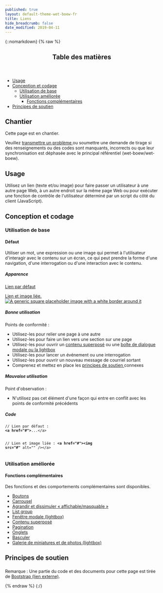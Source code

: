 ```yaml
---
published: true
layout: default-theme-wet-boew-fr
title: Liens
hide_breadcrumb: false
date_modified: 2019-04-11
---
```

{::nomarkdown}
{% raw %}
  <span class="wb-prettify all-pre"></span>
  <div class="row">
    <nav role="navigation" class="col-md-8">
      <div class="panel panel-default">
        <header class="panel-heading">
          <h2 class="panel-title">Table des matières</h2>
        </header>
        <div class="panel-body">
          <ul>
            <li><a href="#purpose">Usage</a></li>
            <li><a href="#design">Conception et codage</a>
              <ul>
                <li><a href="#basic">Utilisation de base </a></li>
                <li><a href="#enhanced">Utilisation améliorée </a>
                  <ul>
                    <li><a href="#addon">Fonctions complémentaires </a> </li>
                  </ul>
                </li>
              </ul>
            </li>
            <li><a href="#supporting">Principes de soutien </a></li>
          </ul>
        </div>
      </div>
    </nav>
    <section class="col-md-4">
      <div class="panel panel-warning">
        <div class="panel-body">
          <h2 class="mrgn-tp-0 h4 text-warning"><span class="fa fa-exclamation-triangle"></span> Chantier</h2>
          <p>Cette  page est en chantier.</p>
          <p>Veuillez <a href="https://github.com/wet-boew/wet-boew-styleguide/issues/new">transmettre un problème </a>  ou soumettre une demande de tirage si des renseignements ou des codes sont manquants, incorrects ou que leur synchronisation est déphasée avec le principal référentiel (wet-boew/wet-boew).</p>
        </div>
      </div>
    </section>
  </div>
  <section>
    <h2 id="purpose"><span class="fa-stack"><span class="fa fa-circle fa-stack-2x"></span><span class="fa fa-info fa-stack-1x fa-inverse"></span></span> Usage </h2>
    <p>Utilisez un lien  (texte et/ou  image) pour faire passer un utilisateur à une autre page Web, à un autre endroit sur la même page Web ou pour exécuter une fonction de contrôle de l'utilisateur déterminé par un script du côté du client (JavaScript). </p>
    <h2 id="design"><span class="fa-stack"><span class="fa fa-circle fa-stack-2x"></span><span class="fa fa-paint-brush fa-stack-1x fa-inverse"></span></span> Conception et codage</h2>
    <h3 id="basic">Utilisation de base </h3>
    <h4 id="default"><span class="fa-stack"><span class="fa fa-circle fa-stack-2x"></span><span class="fas fa-cogs fa-stack-1x fa-inverse"></span></span> Défaut </h4>
    <p>Utiliser un mot, une expression ou une  image qui permet à l'utilisateur d'interagir avec le contenu sur un écran, ce qui peut prendre la forme d'une navigation, d'une interrogation ou d'une  interaction avec le contenu.</p>
    <div class="row">
      <div class="col-md-3">
        <div class="panel panel-default">
          <div class="panel-body">
            <h5 class="mrgn-tp-0 h5">Apparence</h5>
            <p><a href="#">Lien par défaut</a></p>
            <p class="mrgn-bttm-0"><a href="#">Lien et image liée.<img class="img-thumbnail left-block" alt="A generic square placeholder image with a white border around it" src="http://placehold.it/100x100"></a></p>
          </div>
        </div>
      </div>
      <div class="col-md-5">
        <h5 class="mrgn-tp-0 text-success"><span class="glyphicon glyphicon-ok-circle"></span> Bonne utilisation</h5>
        <p><span class="nowrap">Points de conformité&nbsp;:</span></p>
        <ul>
          <li>Utilisez-les pour relier une page à une autre</li>
          <li>Utilisez-les pour faire un lien vers une section sur une  page</li>
          <li>Utilisez-les pour ouvrir un <a href="http://wet-boew.github.io/wet-boew/demos/overlay/overlay-fr.html" >contenu superposé</a> ou une <a href="http://wet-boew.github.io/wet-boew/demos/lightbox/lightbox-fr.html" >boîte de dialogue modale ou la lightbox</a></li>
          <li>Utilisez-les pour lancer un événement ou une interrogation</li>
          <li>Utilisez-les pour ouvrir un nouveau message de courriel sortant</li>
          <li>Comprenez et mettez en place les <a href="#supporting">principes de soutien </a>connexes</li>
        </ul>
        <h5 class="mrgn-tp-0 text-danger"><span class="glyphicon glyphicon-remove-circle"></span> Mauvaise utilisation</h5>
        <p><span class="nowrap">Point d'observation&nbsp;:</span></p>
        <ul>
          <li>N'utilisez pas cet élément d'une façon qui entre en conflit avec les points de conformité  précédents</li>
        </ul>
      </div>
      <div class="col-md-4">
        <h5 class="mrgn-tp-0">Code</h5>
        <pre><code>// Lien par défaut&nbsp;:
<strong>&lt;a href=&quot;#&quot;&gt;</strong>...&lt;/a&gt;

// Lien et image liée&nbsp;:
<strong>&lt;a href=&quot;#&quot;&gt;&lt;img src=&quot;#&quot;</strong> alt=&quot;&quot; /&gt;&lt;/a&gt;</code></pre>
      </div>
    </div>
  </section>
  <h3 id="enhanced">Utilisation améliorée</h3>
  <h4 id="addon"><span class="fa-stack"><span class="fa fa-circle fa-stack-2x"></span><span class="fa fa-stack-1x fa-plus fa-inverse"></span></span> Fonctions complémentaires </h4>
  <p>Des fonctions et des comportements complémentaires sont disponibles.</p>
  <ul class="list-inline lst-spcd">
    <li><a href="buttons-fr.html" class="btn btn-default">Boutons</a></li>
    <li><a href="http://wet-boew.github.io/v4.0-ci/docs/ref/tabs/tabs-fr.html"  class="btn btn-default">Carrousel</a></li>
    <li><a href="http://wet-boew.github.io/v4.0-ci/docs/ref/details/details-fr.html"   class="btn btn-default">Agrandir et dissimuler « affichable/masquable » </a></li>
    <li><a href="listgroup-fr.html" class="btn btn-default">List group </a></li>
    <li><a href="http://wet-boew.github.io/v4.0-ci/docs/ref/lightbox/lightbox-fr.html"  class="btn btn-default">Fenêtre modale (lightbox)</a></li>
    <li><a href="http://wet-boew.github.io/v4.0-ci/docs/ref/overlay/overlay-fr.html"  class="btn btn-default">Contenu superposé  </a></li>
    <li><a href="pagination-fr.html" class="btn btn-default">Pagination</a></li>
    <li><a href="http://wet-boew.github.io/v4.0-ci/docs/ref/tabs/tabs-fr.html"  class="btn btn-default">Onglets</a></li>
    <li><a href="http://wet-boew.github.io/v4.0-ci/docs/ref/toggle/toggle-fr.html" class="btn btn-default">Basculer</a></li>
    <li><a href="http://wet-boew.github.io/v4.0-ci/docs/ref/lightbox/lightbox-fr.html"  class="btn btn-default">Galerie de miniatures et de photos (lightbox) </a></li>
  </ul>
  <h2 id="supporting"><span class="fa-stack"> <span class="fa fa-circle fa-stack-2x"></span> <span class="fa fa-bookmark fa-stack-1x fa-inverse"></span> </span> Principes de soutien </h2>
  <h3><span data-ajax-replace="../writing/strctr-fr.html #links-heading"></span></h3>
  <div data-ajax-replace="../writing/strctr-fr.html #links-info"></div>
  <h3><span data-ajax-replace="../writing/stl-fr.html #scent-heading"></span></h3>
  <div data-ajax-replace="../writing/stl-fr.html #scent-info"></div>
  <h3><span data-ajax-replace="../writing/stl-fr.html #parallel-heading"></span></h3>
  <div data-ajax-replace="../writing/stl-fr.html #parallel-info"></div>
  <h3><span data-ajax-replace="../writing/stl-fr.html #scan-heading"></span></h3>
  <div data-ajax-replace="../writing/stl-fr.html #scan-info"></div>
  <h3><span data-ajax-replace="../writing/rchtctr-fr.html #alphabetization-heading"></span></h3>
  <div data-ajax-replace="../writing/rchtctr-fr.html #alphabetization-info"></div>
  <p class="mrgn-tp-lg text-muted">Remarque&nbsp;: Une partie du code et des documents pour cette page est tirée de <a href="http://getbootstrap.com/" >Bootstrap<span  class="wb-inv"> (lien externe)</span></a>.</p>
{% endraw %}
{:/}
